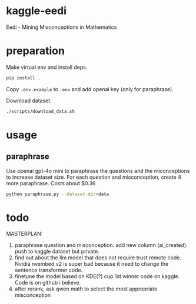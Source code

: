 # kaggle-eedi
Eedi - Mining Misconceptions in Mathematics

# preparation
Make virtual env and install deps.
```bash
pip install .
```
Copy `.env.example` to `.env` and add openai key (only for paraphrase).

Download dataset.
```bash
./scripts/download_data.sh
```

# usage
## paraphrase
Use openai gpt-4o mini to paraphrase the questions and the miconceptions to increase dataset size. For each question and misconception, create 4 more paraphrase. Costs about $0.36
```bash
python paraphrase.py --dataset-dir=data
```

# todo
MASTERPLAN:
1. paraphrase question and misconception. add new column (ai_created). push to kaggle dataset but private.
2. find out about the llm model that does not require trust remote code. Nvidia nvembed v2 is super bad because it need to change the sentence transformer code.
3. finetune the model based on KDE(?) cup 1st winner code on kaggle. Code is on github i believe.
4. after rerank, ask qwen math to select the most appropriate misconception
